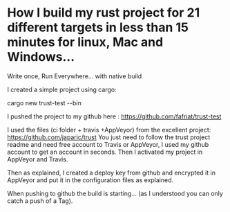 # How I build my rust project for 21 different targets in less than 15 minutes for linux, Mac and Windows...

Write once, Run Everywhere... with native build

I created a simple project using cargo:

cargo new trust-test --bin

I pushed the project to my github here : https://github.com/fafriat/trust-test

I used the files (ci folder + travis +AppVeyor) from the excellent project: https://github.com/japaric/trust
You just need to follow the trust project readme and need free account to Travis or AppVeyor, I used my github account to get an account in seconds.
Then I activated my project in AppVeyor and Travis.

Then as explained, I created a deploy key from github and encrypted it in AppVeyor and put it in the configuration files as explained.

When pushing to github the build is starting... (as I understood you can only catch a push of a Tag).


